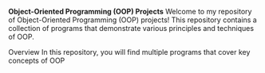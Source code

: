 **Object-Oriented Programming (OOP) Projects**
Welcome to my repository of Object-Oriented Programming (OOP) projects! This repository contains a collection of programs that demonstrate various principles and techniques of OOP.

Overview
In this repository, you will find multiple programs that cover key concepts of OOP
